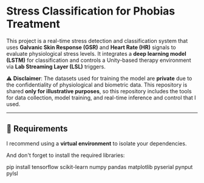 # Stress Classification for Phobias Treatment

This project is a real-time stress detection and classification system that uses **Galvanic Skin Response (GSR)** and **Heart Rate (HR)** signals to evaluate physiological stress levels. It integrates a **deep learning model (LSTM)** for classification and controls a Unity-based therapy environment via **Lab Streaming Layer (LSL)** triggers.


⚠️ **Disclaimer**: The datasets used for training the model are **private** due to the confidentiality of physiological and biometric data. This repository is shared **only for illustrative purposes**, so this repository includes the tools for data collection, model training, and real-time inference and control that I used.

---

## 🔧 Requirements

I recommend using a **virtual environment** to isolate your dependencies.

And don't forget to install the required libraries:

pip install tensorflow scikit-learn numpy pandas matplotlib pyserial pynput pylsl
